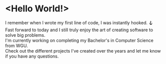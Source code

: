 # <Hello World!>
I remember when I wrote my first line of code, I was instantly hooked. 🪝<br>
Fast forward to today and I still truly enjoy the art of creating software to solve big problems.<br>
I'm currently working on completing my Bachelor's in Computer Science from WGU.<br>
Check out the different projects I've created over the years and let me know if you have any questions.
